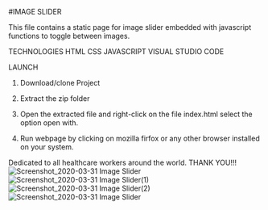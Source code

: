 #IMAGE SLIDER

This file contains a static page for image slider embedded with javascript functions to toggle between images.

TECHNOLOGIES 
HTML
CSS
JAVASCRIPT
VISUAL STUDIO CODE

LAUNCH
1. Download/clone Project

2. Extract the zip folder

3. Open the extracted file and right-click on the file index.html select the option open with. 

4. Run webpage by clicking on mozilla firfox or any other browser installed on your system.

Dedicated to all healthcare workers around the world.
THANK YOU!!!
![Screenshot_2020-03-31 Image Slider](https://user-images.githubusercontent.com/59982887/78049348-de398900-7372-11ea-98ce-2f5d26b84552.png)
![Screenshot_2020-03-31 Image Slider(1)](https://user-images.githubusercontent.com/59982887/78049440-fa3d2a80-7372-11ea-876e-2921f7232472.jpg)
![Screenshot_2020-03-31 Image Slider(2)](https://user-images.githubusercontent.com/59982887/78049449-fc06ee00-7372-11ea-85d8-c6564b18a96e.jpg)
![Screenshot_2020-03-31 Image Slider](https://user-images.githubusercontent.com/59982887/78049459-ff01de80-7372-11ea-8513-3419ed249cec.jpg)



